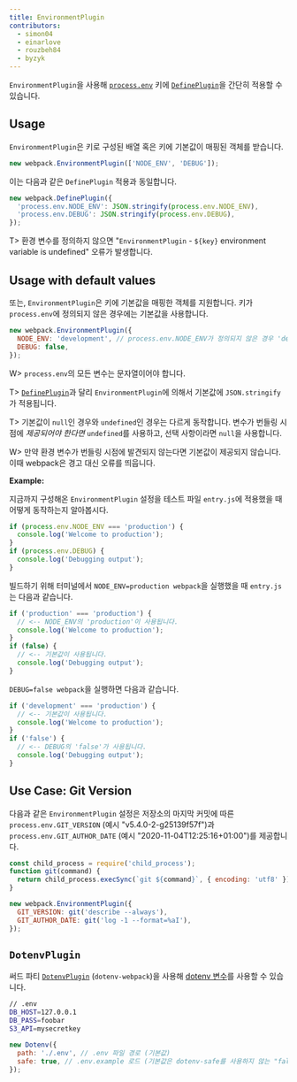 ```yaml
---
title: EnvironmentPlugin
contributors:
  - simon04
  - einarlove
  - rouzbeh84
  - byzyk
---
```


`EnvironmentPlugin`을 사용해 [`process.env`](https://nodejs.org/api/process.html#process_process_env) 키에 [`DefinePlugin`](/plugins/define-plugin)을 간단히 적용할 수 있습니다.

## Usage

`EnvironmentPlugin`은 키로 구성된 배열 혹은 키에 기본값이 매핑된 객체를 받습니다.

```javascript
new webpack.EnvironmentPlugin(['NODE_ENV', 'DEBUG']);
```

이는 다음과 같은 `DefinePlugin` 적용과 동일합니다.

```javascript
new webpack.DefinePlugin({
  'process.env.NODE_ENV': JSON.stringify(process.env.NODE_ENV),
  'process.env.DEBUG': JSON.stringify(process.env.DEBUG),
});
```

T> 환경 변수를 정의하지 않으면 "`EnvironmentPlugin` - `${key}` environment variable is undefined" 오류가 발생합니다.

## Usage with default values

또는, `EnvironmentPlugin`은 키에 기본값을 매핑한 객체를 지원합니다. 키가 `process.env`에 정의되지 않은 경우에는 기본값을 사용합니다.

```javascript
new webpack.EnvironmentPlugin({
  NODE_ENV: 'development', // process.env.NODE_ENV가 정의되지 않은 경우 'development'를 사용하세요.
  DEBUG: false,
});
```

W> `process.env`의 모든 변수는 문자열이어야 합니다.

T> [`DefinePlugin`](/plugins/define-plugin)과 달리 `EnvironmentPlugin`에 의해서 기본값에 `JSON.stringify`가 적용됩니다.

T> 기본값이 `null`인 경우와 `undefined`인 경우는 다르게 동작합니다. 변수가 번들링 시점에 _제공되어야 한다면_ `undefined`를 사용하고, 선택 사항이라면 `null`을 사용합니다.

W> 만약 환경 변수가 번들링 시점에 발견되지 않는다면 기본값이 제공되지 않습니다. 이때 webpack은 경고 대신 오류를 띄웁니다.

**Example:**

지금까지 구성해온 `EnvironmentPlugin` 설정을 테스트 파일 `entry.js`에 적용했을 때 어떻게 동작하는지 알아봅시다.

```javascript
if (process.env.NODE_ENV === 'production') {
  console.log('Welcome to production');
}
if (process.env.DEBUG) {
  console.log('Debugging output');
}
```

빌드하기 위해 터미널에서 `NODE_ENV=production webpack`을 실행했을 때 `entry.js`는 다음과 같습니다.

```javascript
if ('production' === 'production') {
  // <-- NODE_ENV의 'production'이 사용됩니다.
  console.log('Welcome to production');
}
if (false) {
  // <-- 기본값이 사용됩니다.
  console.log('Debugging output');
}
```

`DEBUG=false webpack`을 실행하면 다음과 같습니다.

```javascript
if ('development' === 'production') {
  // <-- 기본값이 사용됩니다.
  console.log('Welcome to production');
}
if ('false') {
  // <-- DEBUG의 'false'가 사용됩니다.
  console.log('Debugging output');
}
```

## Use Case: Git Version

다음과 같은 `EnvironmentPlugin` 설정은 저장소의 마지막 커밋에 따른 `process.env.GIT_VERSION` (예시 "v5.4.0-2-g25139f57f")과 `process.env.GIT_AUTHOR_DATE` (예시 "2020-11-04T12:25:16+01:00")를 제공합니다.

```javascript
const child_process = require('child_process');
function git(command) {
  return child_process.execSync(`git ${command}`, { encoding: 'utf8' }).trim();
}

new webpack.EnvironmentPlugin({
  GIT_VERSION: git('describe --always'),
  GIT_AUTHOR_DATE: git('log -1 --format=%aI'),
});
```

## `DotenvPlugin`

써드 파티 [`DotenvPlugin`](https://github.com/mrsteele/dotenv-webpack) (`dotenv-webpack`)을 사용해 [dotenv 변수](https://www.npmjs.com/package/dotenv)를 사용할 수 있습니다.

```bash
// .env
DB_HOST=127.0.0.1
DB_PASS=foobar
S3_API=mysecretkey
```

```javascript
new Dotenv({
  path: './.env', // .env 파일 경로 (기본값)
  safe: true, // .env.example 로드 (기본값은 dotenv-safe를 사용하지 않는 "false")
});
```
